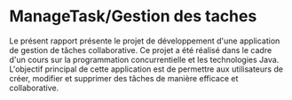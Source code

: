 # ManageTask/Gestion des taches
Le présent rapport présente le projet de développement d'une application de gestion de tâches collaborative. Ce projet a été réalisé dans le cadre d'un cours sur la programmation concurrentielle et les technologies Java. L'objectif principal de cette application est de permettre aux utilisateurs de créer, modifier et supprimer des tâches de manière efficace et collaborative.

